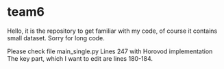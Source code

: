 # team6

Hello, it is the repository to get familiar with my code, of course it contains small dataset.
Sorry for long code.

Please check file main_single.py
Lines 247 with Horovod implementation
The key part, which I want to edit are lines 180-184.

